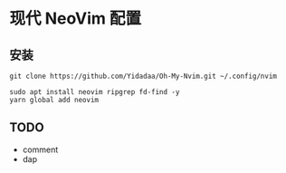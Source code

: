 # 现代 NeoVim 配置

## 安装

```shell
git clone https://github.com/Yidadaa/Oh-My-Nvim.git ~/.config/nvim

sudo apt install neovim ripgrep fd-find -y
yarn global add neovim
```

## TODO

- comment
- dap
